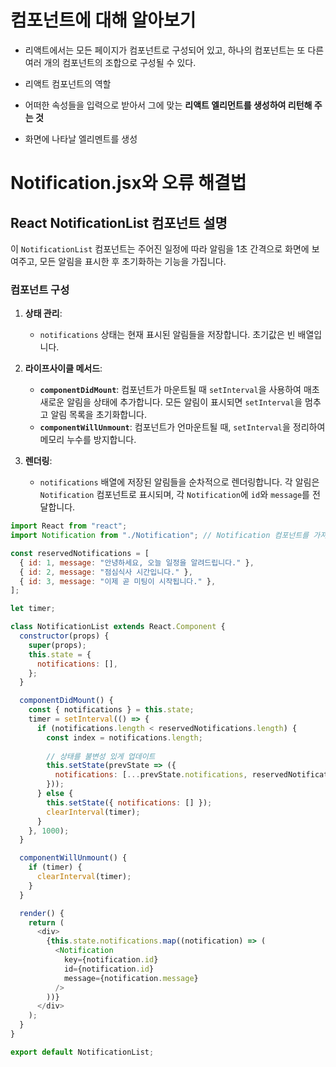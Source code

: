 # 컴포넌트에 대해 알아보기 
- 리액트에서는 모든 페이지가 컴포넌트로 구성되어 있고, 하나의 컴포넌트는 또 다른 여러 개의 컴포넌트의 조합으로 구성될 수 있다. 

- 리액트 컴포넌트의 역할 
 - 어떠한 속성들을 입력으로 받아서 그에 맞는 **리액트 엘리먼트를 생성하여 리턴해 주는 것** 
 - 화면에 나타날 엘리멘트를 생성

# Notification.jsx와 오류 해결법 

## React NotificationList 컴포넌트 설명

이 `NotificationList` 컴포넌트는 주어진 일정에 따라 알림을 1초 간격으로 화면에 보여주고, 모든 알림을 표시한 후 초기화하는 기능을 가집니다.

### 컴포넌트 구성

1. **상태 관리**:
   - `notifications` 상태는 현재 표시된 알림들을 저장합니다. 초기값은 빈 배열입니다.

2. **라이프사이클 메서드**:
   - **`componentDidMount`**: 컴포넌트가 마운트될 때 `setInterval`을 사용하여 매초 새로운 알림을 상태에 추가합니다. 모든 알림이 표시되면 `setInterval`을 멈추고 알림 목록을 초기화합니다.
   - **`componentWillUnmount`**: 컴포넌트가 언마운트될 때, `setInterval`을 정리하여 메모리 누수를 방지합니다.

3. **렌더링**:
   - `notifications` 배열에 저장된 알림들을 순차적으로 렌더링합니다. 각 알림은 `Notification` 컴포넌트로 표시되며, 각 `Notification`에 `id`와 `message`를 전달합니다.

```javascript
import React from "react";
import Notification from "./Notification"; // Notification 컴포넌트를 가져옵니다.

const reservedNotifications = [
  { id: 1, message: "안녕하세요, 오늘 일정을 알려드립니다." },
  { id: 2, message: "점심식사 시간입니다." },
  { id: 3, message: "이제 곧 미팅이 시작됩니다." },
];

let timer;

class NotificationList extends React.Component {
  constructor(props) {
    super(props);
    this.state = {
      notifications: [],
    };
  }

  componentDidMount() {
    const { notifications } = this.state;
    timer = setInterval(() => {
      if (notifications.length < reservedNotifications.length) {
        const index = notifications.length;
        
        // 상태를 불변성 있게 업데이트
        this.setState(prevState => ({
          notifications: [...prevState.notifications, reservedNotifications[index]],
        }));
      } else {
        this.setState({ notifications: [] });
        clearInterval(timer);
      }
    }, 1000);
  }

  componentWillUnmount() {
    if (timer) {
      clearInterval(timer);
    }
  }

  render() {
    return (
      <div>
        {this.state.notifications.map((notification) => (
          <Notification
            key={notification.id}
            id={notification.id}
            message={notification.message}
          />
        ))}
      </div>
    );
  }
}

export default NotificationList;
